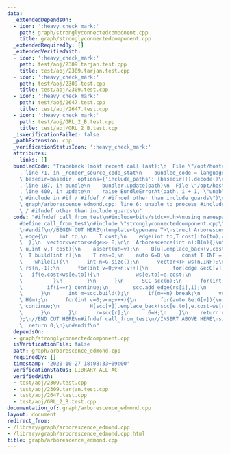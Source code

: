 ```yaml
---
data:
  _extendedDependsOn:
  - icon: ':heavy_check_mark:'
    path: graph/stronglyconnectedcomponent.cpp
    title: graph/stronglyconnectedcomponent.cpp
  _extendedRequiredBy: []
  _extendedVerifiedWith:
  - icon: ':heavy_check_mark:'
    path: test/aoj/2309.tarjan.test.cpp
    title: test/aoj/2309.tarjan.test.cpp
  - icon: ':heavy_check_mark:'
    path: test/aoj/2309.test.cpp
    title: test/aoj/2309.test.cpp
  - icon: ':heavy_check_mark:'
    path: test/aoj/2647.test.cpp
    title: test/aoj/2647.test.cpp
  - icon: ':heavy_check_mark:'
    path: test/aoj/GRL_2_B.test.cpp
    title: test/aoj/GRL_2_B.test.cpp
  _isVerificationFailed: false
  _pathExtension: cpp
  _verificationStatusIcon: ':heavy_check_mark:'
  attributes:
    links: []
  bundledCode: "Traceback (most recent call last):\n  File \"/opt/hostedtoolcache/Python/3.10.0/x64/lib/python3.10/site-packages/onlinejudge_verify/documentation/build.py\"\
    , line 71, in _render_source_code_stat\n    bundled_code = language.bundle(stat.path,\
    \ basedir=basedir, options={'include_paths': [basedir]}).decode()\n  File \"/opt/hostedtoolcache/Python/3.10.0/x64/lib/python3.10/site-packages/onlinejudge_verify/languages/cplusplus.py\"\
    , line 187, in bundle\n    bundler.update(path)\n  File \"/opt/hostedtoolcache/Python/3.10.0/x64/lib/python3.10/site-packages/onlinejudge_verify/languages/cplusplus_bundle.py\"\
    , line 400, in update\n    raise BundleErrorAt(path, i + 1, \"unable to process\
    \ #include in #if / #ifdef / #ifndef other than include guards\")\nonlinejudge_verify.languages.cplusplus_bundle.BundleErrorAt:\
    \ graph/arborescence_edmond.cpp: line 6: unable to process #include in #if / #ifdef\
    \ / #ifndef other than include guards\n"
  code: "#ifndef call_from_test\n#include<bits/stdc++.h>\nusing namespace std;\n\n\
    #define call_from_test\n#include \"stronglyconnectedcomponent.cpp\"\n#undef call_from_test\n\
    \n#endif\n//BEGIN CUT HERE\ntemplate<typename T>\nstruct Arborescence{\n  struct\
    \ edge{\n    int to;\n    T cost;\n    edge(int to,T cost):to(to),cost(cost){}\n\
    \  };\n  vector<vector<edge>> B;\n\n  Arborescence(int n):B(n){}\n\n  void add_edge(int\
    \ u,int v,T cost){\n    assert(u!=v);\n    B[u].emplace_back(v,cost);\n  }\n\n\
    \  T build(int r){\n    T res=0;\n    auto G=B;\n    const T INF = numeric_limits<T>::max()/2;\n\
    \    while(1){\n      int n=G.size();\n      vector<T> ws(n,INF);\n      vector<int>\
    \ rs(n,-1);\n      for(int v=0;v<n;v++){\n        for(edge &e:G[v]){\n       \
    \   if(e.cost<ws[e.to]){\n            ws[e.to]=e.cost;\n            rs[e.to]=v;\n\
    \          }\n        }\n      }\n      SCC scc(n);\n      for(int i=0;i<n;i++){\n\
    \        if(i==r) continue;\n        scc.add_edge(rs[i],i);\n        res+=ws[i];\n\
    \      }\n      int m=scc.build();\n      if(m==n) break;\n      vector<vector<edge>>\
    \ H(m);\n      for(int v=0;v<n;v++){\n        for(auto &e:G[v]){\n          if(scc[v]==scc[e.to])\
    \ continue;\n          H[scc[v]].emplace_back(scc[e.to],e.cost-ws[e.to]);\n  \
    \      }\n      }\n      r=scc[r];\n      G=H;\n    }\n    return res;\n  }\n\
    };\n//END CUT HERE\n#ifndef call_from_test\n//INSERT ABOVE HERE\nsigned main(){\n\
    \  return 0;\n}\n#endif\n"
  dependsOn:
  - graph/stronglyconnectedcomponent.cpp
  isVerificationFile: false
  path: graph/arborescence_edmond.cpp
  requiredBy: []
  timestamp: '2020-10-27 18:08:33+09:00'
  verificationStatus: LIBRARY_ALL_AC
  verifiedWith:
  - test/aoj/2309.test.cpp
  - test/aoj/2309.tarjan.test.cpp
  - test/aoj/2647.test.cpp
  - test/aoj/GRL_2_B.test.cpp
documentation_of: graph/arborescence_edmond.cpp
layout: document
redirect_from:
- /library/graph/arborescence_edmond.cpp
- /library/graph/arborescence_edmond.cpp.html
title: graph/arborescence_edmond.cpp
---
```

